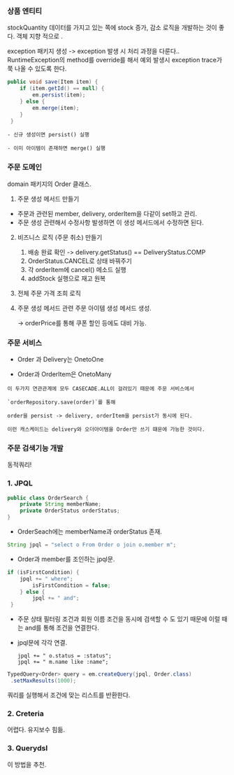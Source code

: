 ### 상품 엔티티

stockQuantity 데이터를 가지고 있는 쪽에 stock 증가, 감소 로직을 개발하는 것이 좋다. 객체 지향 적으로 .

exception 패키지 생성 -> exception 발생 시 처리 과정을 다룬다..
RuntimeException의 method를 override를 해서 예외 발생시 exception trace가 쭉 나올 수 있도록 한다.

```java
public void save(Item item) {
    if (item.getId() == null) {
        em.persist(item);
    } else {
        em.merge(item);
    }
 }
```

    - 신규 생성이면 persist() 실행

    - 이미 아이템이 존재하면 merge() 실행

### 주문 도메인

domain 패키지의 Order 클래스.

1. 주문 생성 메서드 만들기

- 주문과 관련된 member, delivery, orderItem을 다같이 set하고 관리.
- 주문 생성 관련해서 수정사항 발생하면 이 생성 메서드에서 수정하면 된다.

2. 비즈니스 로직 (주문 취소) 만들기

   1. 배송 완료 확인 -> delivery.getStatus() == DeliveryStatus.COMP
   2. OrderStatus.CANCEL로 상태 바꿔주기
   3. 각 orderItem에 cancel() 메소드 실행
   4. addStock 실행으로 재고 원복

3. 전체 주문 가격 조희 로직

4. 주문 생성 메서드 관련 주문 아이템 생성 메서드 생성.

   -> orderPrice를 통해 쿠폰 할인 등에도 대비 가능.

### 주문 서비스

- Order 과 Delivery는 OnetoOne

- Order과 OrderItem은 OnetoMany

```
이 두가지 연관관계에 모두 CASECADE.ALL이 걸려있기 때문에 주문 서비스에서

`orderRepository.save(order)`를 통해

order을 persist -> delivery, orderItem을 persist가 동시에 된다.

이런 캐스케이드는 delivery와 오더아이템을 Order만 쓰기 떄문에 가능한 것이다.
```

### 주문 검색기능 개발

동적쿼리!

### 1. JPQL

```java
public class OrderSearch {
    private String memberName;
    private OrderStatus orderStatus;
}
```

- OrderSeach에는 memberName과 orderStatus 존재.

```java
String jpql = "select o From Order o join o.member m";
```

- Order과 member를 조인하는 jpql문.

```java
if (isFirstCondition) {
    jpql += " where";
        isFirstCondition = false;
    } else {
        jpql += " and";
 }
```

- 주문 상태 필터링 조건과 회원 이름 조건을 동시에 검색할 수 도 있기 때문에 이럴 때는 and를 통해 조건을 연결한다.

- jpql문에 각각 연결.

  ```
  jpql += " o.status = :status";
  jpql += " m.name like :name";
  ```

```java
TypedQuery<Order> query = em.createQuery(jpql, Order.class)
 .setMaxResults(1000);
```

쿼리를 실행해서 조건에 맞는 리스트를 반환한다.

### 2. Creteria

어렵다. 유지보수 힘듦.

### 3. Querydsl

이 방법을 추천.

